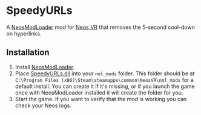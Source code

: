 # SpeedyURLs

A [NeosModLoader](https://github.com/zkxs/NeosModLoader) mod for [Neos VR](https://neos.com/) that removes the 5-second cool-down on hyperlinks.

## Installation
1. Install [NeosModLoader](https://github.com/zkxs/NeosModLoader).
1. Place [SpeedyURLs.dll](https://github.com/dfgHiatus/SpeedyURLs/releases/download/v1.0.0/SpeedyURLs.dll) into your `nml_mods` folder. This folder should be at `C:\Program Files (x86)\Steam\steamapps\common\NeosVR\nml_mods` for a default install. You can create it if it's missing, or if you launch the game once with NeosModLoader installed it will create the folder for you.
1. Start the game. If you want to verify that the mod is working you can check your Neos logs.
